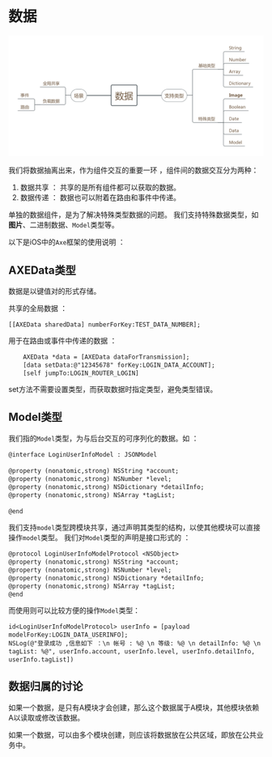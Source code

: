 # 数据

![](../Axe/3.png)

我们将数据抽离出来，作为组件交互的重要一环 ，组件间的数据交互分为两种：

1. 数据共享 ： 共享的是所有组件都可以获取的数据。
2. 数据传递 ： 数据也可以附着在路由和事件中传递。

单独的数据组件，是为了解决特殊类型数据的问题。 我们支持特殊数据类型，如**图片**、二进制数据、`Model`类型等。

以下是iOS中的`Axe`框架的使用说明 ：

## AXEData类型

数据是以键值对的形式存储。 

共享的全局数据 ：

	[[AXEData sharedData] numberForKey:TEST_DATA_NUMBER];
	
用于在路由或事件中传递的数据 ：

	  	AXEData *data = [AXEData dataForTransmission];
        [data setData:@"12345678" forKey:LOGIN_DATA_ACCOUNT];
        [self jumpTo:LOGIN_ROUTER_LOGIN]

set方法不需要设置类型，而获取数据时指定类型，避免类型错误。

## Model类型

我们指的`Model`类型，为与后台交互的可序列化的数据。如 ：

	@interface LoginUserInfoModel : JSONModel
	
	@property (nonatomic,strong) NSString *account;
	@property (nonatomic,strong) NSNumber *level;
	@property (nonatomic,strong) NSDictionary *detailInfo;
	@property (nonatomic,strong) NSArray *tagList;
	
	@end
	
我们支持`model`类型跨模块共享，通过声明其类型的结构，以使其他模块可以直接操作`model`类型。 我们对`Model`类型的声明是接口形式的 ：

	@protocol LoginUserInfoModelProtocol <NSObject>
	@property (nonatomic,strong) NSString *account;
	@property (nonatomic,strong) NSNumber *level;
	@property (nonatomic,strong) NSDictionary *detailInfo;
	@property (nonatomic,strong) NSArray *tagList;
	@end
	
而使用则可以比较方便的操作`Model`类型：

	id<LoginUserInfoModelProtocol> userInfo = [payload modelForKey:LOGIN_DATA_USERINFO];
	NSLog(@"登录成功 ,信息如下 ：\n 帐号 : %@ \n 等级: %@ \n detailInfo: %@ \n tagList: %@", userInfo.account, userInfo.level, userInfo.detailInfo, userInfo.tagList])
	
## 数据归属的讨论

如果一个数据，是只有A模块才会创建，那么这个数据属于A模块，其他模块依赖A以读取或修改该数据。

如果一个数据，可以由多个模块创建，则应该将数据放在公共区域，即放在公共业务中。

